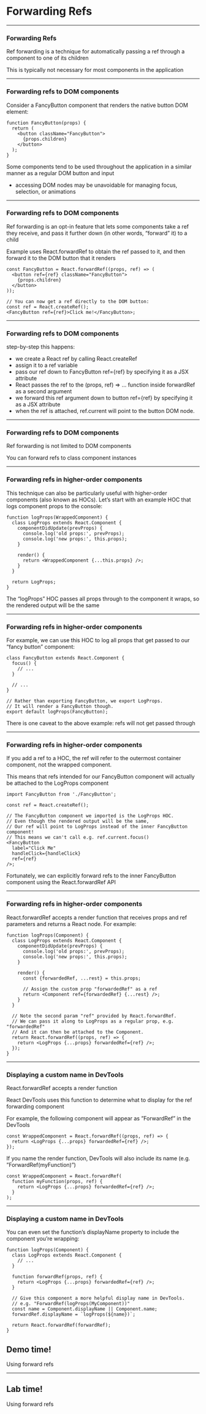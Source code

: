 # Forwarding Refs

--- 
### Forwarding Refs
Ref forwarding is a technique for automatically passing a ref through a component to one of its children

This is typically not necessary for most components in the application

---
### Forwarding refs to DOM components
Consider a FancyButton component that renders the native button DOM element:
```
function FancyButton(props) {
  return (
    <button className="FancyButton">
      {props.children}
    </button>
  );
}
```
Some components tend to be used throughout the application in a similar manner as a regular DOM button and input
- accessing DOM nodes may be unavoidable for managing focus, selection, or animations

---
### Forwarding refs to DOM components
Ref forwarding is an opt-in feature that lets some components take a ref they receive, and pass it further down (in other words, “forward” it) to a child

Example uses React.forwardRef to obtain the ref passed to it, and then forward it to the DOM button that it renders
```
const FancyButton = React.forwardRef((props, ref) => (
  <button ref={ref} className="FancyButton">
    {props.children}
  </button>
));

// You can now get a ref directly to the DOM button:
const ref = React.createRef();
<FancyButton ref={ref}>Click me!</FancyButton>;
```

---
### Forwarding refs to DOM components

step-by-step this happens:

- we create a React ref by calling React.createRef 
- assign it to a ref variable
- pass our ref down to FancyButton ref={ref} by specifying it as a JSX attribute
- React passes the ref to the (props, ref) => ... function inside forwardRef as a second argument
- we forward this ref argument down to button ref={ref} by specifying it as a JSX attribute
- when the ref is attached, ref.current will point to the button DOM node.

---
### Forwarding refs to DOM components
Ref forwarding is not limited to DOM components

You can forward refs to class component instances

---
### Forwarding refs in higher-order components
This technique can also be particularly useful with higher-order components (also known as HOCs). Let’s start with an example HOC that logs component props to the console:

```
function logProps(WrappedComponent) {
  class LogProps extends React.Component {
    componentDidUpdate(prevProps) {
      console.log('old props:', prevProps);
      console.log('new props:', this.props);
    }

    render() {
      return <WrappedComponent {...this.props} />;
    }
  }

  return LogProps;
}
```

The “logProps” HOC passes all props through to the component it wraps, so the rendered output will be the same

---
### Forwarding refs in higher-order components
For example, we can use this HOC to log all props that get passed to our “fancy button” component:
```
class FancyButton extends React.Component {
  focus() {
    // ...
  }

  // ...
}

// Rather than exporting FancyButton, we export LogProps.
// It will render a FancyButton though.
export default logProps(FancyButton);
```

There is one caveat to the above example: refs will not get passed through

---
### Forwarding refs in higher-order components
If you add a ref to a HOC, the ref will refer to the outermost container component, not the wrapped component.

This means that refs intended for our FancyButton component will actually be attached to the LogProps component
```
import FancyButton from './FancyButton';

const ref = React.createRef();

// The FancyButton component we imported is the LogProps HOC.
// Even though the rendered output will be the same,
// Our ref will point to LogProps instead of the inner FancyButton component!
// This means we can't call e.g. ref.current.focus()
<FancyButton
  label="Click Me"
  handleClick={handleClick}
  ref={ref}
/>;
```

Fortunately, we can explicitly forward refs to the inner FancyButton component using the React.forwardRef API

---
### Forwarding refs in higher-order components
React.forwardRef accepts a render function that receives props and ref parameters and returns a React node. For example:
```
function logProps(Component) {
  class LogProps extends React.Component {
    componentDidUpdate(prevProps) {
      console.log('old props:', prevProps);
      console.log('new props:', this.props);
    }

    render() {
      const {forwardedRef, ...rest} = this.props;

      // Assign the custom prop "forwardedRef" as a ref
      return <Component ref={forwardedRef} {...rest} />;
    }
  }

  // Note the second param "ref" provided by React.forwardRef.
  // We can pass it along to LogProps as a regular prop, e.g. "forwardedRef"
  // And it can then be attached to the Component.
  return React.forwardRef((props, ref) => {
    return <LogProps {...props} forwardedRef={ref} />;
  });
}
```

---
### Displaying a custom name in DevTools
React.forwardRef accepts a render function

React DevTools uses this function to determine what to display for the ref forwarding component

For example, the following component will appear as ”ForwardRef” in the DevTools
```
const WrappedComponent = React.forwardRef((props, ref) => {
  return <LogProps {...props} forwardedRef={ref} />;
});
```

If you name the render function, DevTools will also include its name (e.g. ”ForwardRef(myFunction)”)

```
const WrappedComponent = React.forwardRef(
  function myFunction(props, ref) {
    return <LogProps {...props} forwardedRef={ref} />;
  }
);
```

---
### Displaying a custom name in DevTools
You can even set the function’s displayName property to include the component you’re wrapping:
```
function logProps(Component) {
  class LogProps extends React.Component {
    // ...
  }

  function forwardRef(props, ref) {
    return <LogProps {...props} forwardedRef={ref} />;
  }

  // Give this component a more helpful display name in DevTools.
  // e.g. "ForwardRef(logProps(MyComponent))"
  const name = Component.displayName || Component.name;
  forwardRef.displayName = `logProps(${name})`;

  return React.forwardRef(forwardRef);
}
```

<!-- .slide: data-background="url('images/demo.jpg')" data-background-size="cover" --> 
<!-- .slide: class="lab" -->
## Demo time!
Using forward refs

---
<!-- .slide: data-background="url('images/lab2.jpg')" data-background-size="cover"  --> 
<!-- .slide: class="lab" -->
## Lab time!
Using forward refs